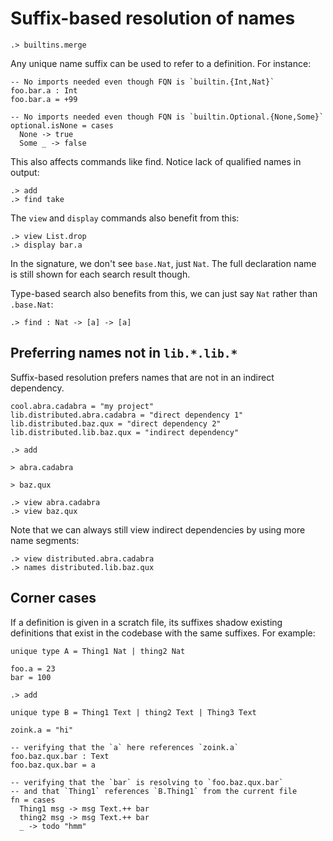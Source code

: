 # Suffix-based resolution of names

```ucm:hide
.> builtins.merge
```

Any unique name suffix can be used to refer to a definition. For instance:

```unison:hide
-- No imports needed even though FQN is `builtin.{Int,Nat}`
foo.bar.a : Int
foo.bar.a = +99

-- No imports needed even though FQN is `builtin.Optional.{None,Some}`
optional.isNone = cases
  None -> true
  Some _ -> false
```

This also affects commands like find. Notice lack of qualified names in output:

```ucm
.> add
.> find take
```

The `view` and `display` commands also benefit from this:

```ucm
.> view List.drop
.> display bar.a
```

In the signature, we don't see `base.Nat`, just `Nat`. The full declaration name is still shown for each search result though.

Type-based search also benefits from this, we can just say `Nat` rather than `.base.Nat`:

```ucm
.> find : Nat -> [a] -> [a]
```

## Preferring names not in `lib.*.lib.*`

Suffix-based resolution prefers names that are not in an indirect dependency.

```unison
cool.abra.cadabra = "my project"
lib.distributed.abra.cadabra = "direct dependency 1"
lib.distributed.baz.qux = "direct dependency 2"
lib.distributed.lib.baz.qux = "indirect dependency"
```

```ucm
.> add
```

```unison:error
> abra.cadabra
```

```unison
> baz.qux
```

```ucm
.> view abra.cadabra
.> view baz.qux
```

Note that we can always still view indirect dependencies by using more name segments:

```ucm
.> view distributed.abra.cadabra
.> names distributed.lib.baz.qux
```

## Corner cases

If a definition is given in a scratch file, its suffixes shadow existing definitions that exist in the codebase with the same suffixes. For example:

```unison:hide
unique type A = Thing1 Nat | thing2 Nat

foo.a = 23
bar = 100
```

```ucm
.> add
```

```unison
unique type B = Thing1 Text | thing2 Text | Thing3 Text

zoink.a = "hi"

-- verifying that the `a` here references `zoink.a`
foo.baz.qux.bar : Text
foo.baz.qux.bar = a

-- verifying that the `bar` is resolving to `foo.baz.qux.bar`
-- and that `Thing1` references `B.Thing1` from the current file
fn = cases
  Thing1 msg -> msg Text.++ bar
  thing2 msg -> msg Text.++ bar
  _ -> todo "hmm"
```

